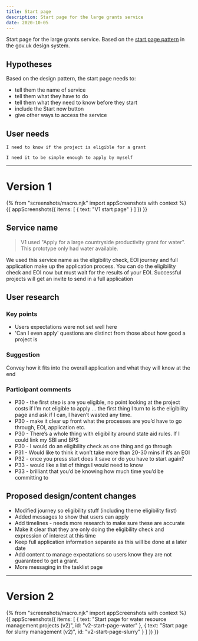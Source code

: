 ```yaml
---
title: Start page
description: Start page for the large grants service
date: 2020-10-05
---
```


Start page for the large grants service. Based on the [start page pattern](https://design-system.service.gov.uk/patterns/start-pages/) in the gov.uk design system.

## Hypotheses

Based on the design pattern, the start page needs to:

* tell them the name of service
* tell them what they have to do
* tell them what they need to know before they start
* include the Start now button
* give other ways to access the service

## User needs
```
I need to know if the project is eligible for a grant
```
```
I need it to be simple enough to apply by myself
```
***

# Version 1

{% from "screenshots/macro.njk" import appScreenshots with context %}
{{ appScreenshots({
  items: [
    {
      text: "V1 start page"
    }
  ]
}) }}

## Service name

>V1 used "Apply for a large countryside productivity grant for water". This prototype only had water available.

We used this service name as the eligibility check, EOI journey and full application make up the application process. You can do the eligibility check and EOI now but must wait for the results of your EOI. Successful projects will get an invite to send in a full application

## User research

### Key points

* Users expectations were not set well here
* 'Can I even apply' questions are distinct from those about how good a project is

### Suggestion

Convey how it fits into the overall application and what they will know at the end

### Participant comments

* P30 - the first step is are you eligible, no point looking at the project costs if I’m not eligible to apply … the first thing I turn to is the eligibility page and ask if I can, I haven’t wasted any time.
* P30 - make it clear up front what the processes are you’d have to go through, EOI, application etc.
* P30 - There’s a whole thing with eligibility around state aid rules. If I could link my SBI and BPS
* P30 - I would do an eligibility check as one thing and go through
* P31 - Would like to think it won’t take more than 20-30 mins if it’s an EOI
* P32 - once you press start does it save or do you have to start again?
* P33 - would like a list of things I would need to know
* P33 - brilliant that you’d be knowing how much time you’d be committing to

## Proposed design/content changes

* Modified journey so eligibility stuff (including theme eligibility first)
* Added messages to show that users can apply
* Add timelines - needs more research to make sure these are accurate
* Make it clear that they are only doing the eligibility check and expression of interest at this time
* Keep full application information separate as this will be done at a later date
* Add content to manage expectations so users know they are not guaranteed to get a grant.
* More messaging in the tasklist page

***

# Version 2

{% from "screenshots/macro.njk" import appScreenshots with context %}
{{ appScreenshots({
  items: [
    {
      text: "Start page for water resource management projects (v2)", id: "v2-start-page-water"
    },
    {
      text: "Start page for slurry management (v2)", id: "v2-start-page-slurry"
    }
  ]
}) }}
